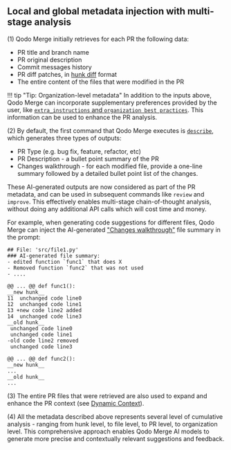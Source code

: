 ## Local and global metadata injection with multi-stage analysis
(1)
Qodo Merge initially retrieves for each PR the following data:

- PR title and branch name
- PR original description
- Commit messages history
- PR diff patches, in [hunk diff](https://loicpefferkorn.net/2014/02/diff-files-what-are-hunks-and-how-to-extract-them/) format
- The entire content of the files that were modified in the PR

!!! tip "Tip: Organization-level metadata"
    In addition to the inputs above, Qodo Merge can incorporate supplementary preferences provided by the user, like [`extra_instructions` and `organization best practices`](https://qodo-merge-docs.qodo.ai/tools/improve/#extra-instructions-and-best-practices). This information can be used to enhance the PR analysis.

(2)
By default, the first command that Qodo Merge executes is [`describe`](https://qodo-merge-docs.qodo.ai/tools/describe/), which generates three types of outputs:

- PR Type (e.g. bug fix, feature, refactor, etc)
- PR Description - a bullet point summary of the PR
- Changes walkthrough - for each modified file, provide a one-line summary followed by a detailed bullet point list of the changes.

These AI-generated outputs are now considered as part of the PR metadata, and can be used in subsequent commands like `review` and `improve`.
This effectively enables multi-stage chain-of-thought analysis, without doing any additional API calls which will cost time and money.

For example, when generating code suggestions for different files, Qodo Merge can inject the AI-generated ["Changes walkthrough"](https://github.com/Codium-ai/pr-agent/pull/1202#issue-2511546839) file summary in the prompt:

```
## File: 'src/file1.py'
### AI-generated file summary:
- edited function `func1` that does X
- Removed function `func2` that was not used
- ....

@@ ... @@ def func1():
__new hunk__
11  unchanged code line0
12  unchanged code line1
13 +new code line2 added
14  unchanged code line3
__old hunk__
 unchanged code line0
 unchanged code line1
-old code line2 removed
 unchanged code line3

@@ ... @@ def func2():
__new hunk__
...
__old hunk__
...
```

(3) The entire PR files that were retrieved are also used to expand and enhance the PR context (see [Dynamic Context](https://qodo-merge-docs.qodo.ai/core-abilities/dynamic_context/)).


(4) All the metadata described above represents several level of cumulative analysis - ranging from hunk level, to file level, to PR level, to organization level.
This comprehensive approach enables Qodo Merge AI models to generate more precise and contextually relevant suggestions and feedback.
